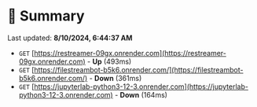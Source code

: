 # 📖 Summary
Last updated: **8/10/2024, 6:44:37 AM**

- `GET` [https://restreamer-09gx.onrender.com](https://restreamer-09gx.onrender.com) - **Up** (493ms)
- `GET` [https://filestreambot-b5k6.onrender.com/](https://filestreambot-b5k6.onrender.com/) - **Down** (361ms)
- `GET` [https://jupyterlab-python3-12-3.onrender.com](https://jupyterlab-python3-12-3.onrender.com) - **Down** (164ms)

